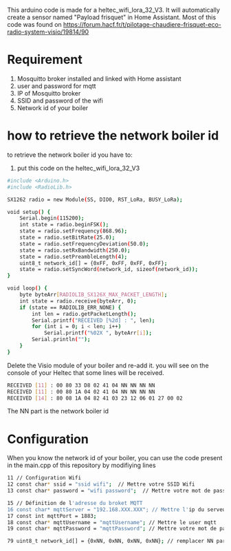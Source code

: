 This arduino code is made for a heltec_wifi_lora_32_V3. 
It will automatically create a sensor named "Payload frisquet" in Home Assistant. 
Most of this code was found on https://forum.hacf.fr/t/pilotage-chaudiere-frisquet-eco-radio-system-visio/19814/90
 
# Requirement

1. Mosquitto broker installed and linked with Home assistant
2. user and password for mqtt 
3. IP of Mosquitto broker
4. SSID and password of the wifi
5. Network id of your boiler

# how to retrieve the network boiler id

to retrieve the network boiler id you have to: 

1. put this code on the heltec_wifi_lora_32_V3
```bash
#include <Arduino.h>
#include <RadioLib.h>

SX1262 radio = new Module(SS, DIO0, RST_LoRa, BUSY_LoRa); 

void setup() {
    Serial.begin(115200);
    int state = radio.beginFSK();
    state = radio.setFrequency(868.96);
    state = radio.setBitRate(25.0);
    state = radio.setFrequencyDeviation(50.0);
    state = radio.setRxBandwidth(250.0);
    state = radio.setPreambleLength(4);
    uint8_t network_id[] = {0xFF, 0xFF, 0xFF, 0xFF};
    state = radio.setSyncWord(network_id, sizeof(network_id));
}

void loop() {
    byte byteArr[RADIOLIB_SX126X_MAX_PACKET_LENGTH];
    int state = radio.receive(byteArr, 0);
    if (state == RADIOLIB_ERR_NONE) {
        int len = radio.getPacketLength();
        Serial.printf("RECEIVED [%2d] : ", len);
        for (int i = 0; i < len; i++) 
            Serial.printf("%02X ", byteArr[i]);
        Serial.println("");
    }
}
```
Delete the Visio module of your boiler and re-add it.
you will see on the console of your Heltec that some lines will be received.

```bash
RECEIVED [11] : 00 80 33 D8 02 41 04 NN NN NN NN 
RECEIVED [11] : 00 80 1A 04 02 41 04 NN NN NN NN 
RECEIVED [14] : 80 08 1A 04 82 41 03 23 12 06 01 27 00 02
```
The NN part is the network boiler id

# Configuration

When you know the network id of your boiler, you can use the code present in the main.cpp of this repository by modifiying lines

```bash
11 // Configuration Wifi
12 const char* ssid = "ssid wifi";  // Mettre votre SSID Wifi
13 const char* password = "wifi password";  // Mettre votre mot de passe Wifi
```
```bash
15 // Définition de l'adresse du broket MQTT
16 const char* mqttServer = "192.168.XXX.XXX"; // Mettre l'ip du serveur mqtt
17 const int mqttPort = 1883;
18 const char* mqttUsername = "mqttUsername"; // Mettre le user mqtt
19 const char* mqttPassword = "mqttPassword"; // Mettre votre mot de passe mqtt
```
```bash
79 uint8_t network_id[] = {0xNN, 0xNN, 0xNN, 0xNN}; // remplacer NN par le network id de la chaudiere
```
